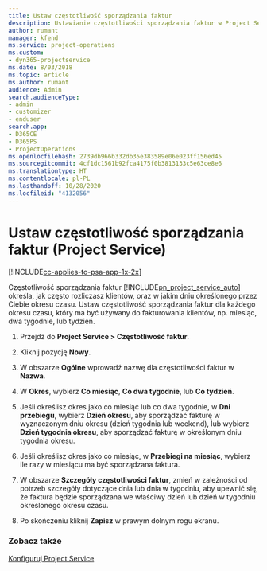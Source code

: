 ```yaml
---
title: Ustaw częstotliwość sporządzania faktur
description: Ustawianie częstotliwości sporządzania faktur w Project Service
author: rumant
manager: kfend
ms.service: project-operations
ms.custom:
- dyn365-projectservice
ms.date: 8/03/2018
ms.topic: article
ms.author: rumant
audience: Admin
search.audienceType:
- admin
- customizer
- enduser
search.app:
- D365CE
- D365PS
- ProjectOperations
ms.openlocfilehash: 2739db966b332db35e383589e06e023ff156ed45
ms.sourcegitcommit: 4cf1dc1561b92fca4175f0b3813133c5e63ce8e6
ms.translationtype: HT
ms.contentlocale: pl-PL
ms.lasthandoff: 10/28/2020
ms.locfileid: "4132056"
---
```

# <a name="set-up-invoice-frequencies-project-service"></a>Ustaw częstotliwość sporządzania faktur (Project Service)

[!INCLUDE[cc-applies-to-psa-app-1x-2x](../includes/cc-applies-to-psa-app-1x-2x.md)]

Częstotliwość sporządzania faktur [!INCLUDE[pn_project_service_auto](../includes/pn-project-service-auto.md)] określa, jak często rozliczasz klientów, oraz w jakim dniu określonego przez Ciebie okresu czasu. Ustaw częstotliwość sporządzania faktur dla każdego okresu czasu, który ma być używany do fakturowania klientów, np. miesiąc, dwa tygodnie, lub tydzień.  
  
1.  Przejdź do **Project Service > Częstotliwość faktur**.  
  
2.  Kliknij pozycję **Nowy**.  
  
3.  W obszarze **Ogólne** wprowadź nazwę dla częstotliwości faktur w **Nazwa**.  
  
4.  W **Okres**, wybierz **Co miesiąc**, **Co dwa tygodnie**, lub **Co tydzień**.  
  
5.  Jeśli określisz okres jako co miesiąc lub co dwa tygodnie, w **Dni przebiegu**, wybierz **Dzień okresu**, aby sporządzać fakturę w wyznaczonym dniu okresu (dzień tygodnia lub weekend), lub wybierz **Dzień tygodnia okresu**, aby sporządzać fakturę w określonym dniu tygodnia okresu.  
  
6.  Jeśli określisz okres jako co miesiąc, w **Przebiegi na miesiąc**, wybierz ile razy w miesiącu ma być sporządzana faktura.  
  
7.  W obszarze **Szczegóły częstotliwości faktur**, zmień w zależności od potrzeb szczegóły dotyczące dnia lub dnia w tygodniu, aby upewnić się, że faktura będzie sporządzana we właściwy dzień lub dzień w tygodniu określonego okresu czasu.  
  
8.  Po skończeniu kliknij **Zapisz** w prawym dolnym rogu ekranu.  
  
### <a name="see-also"></a>Zobacz także  
 [Konfiguruj Project Service](../psa/configure.md)
